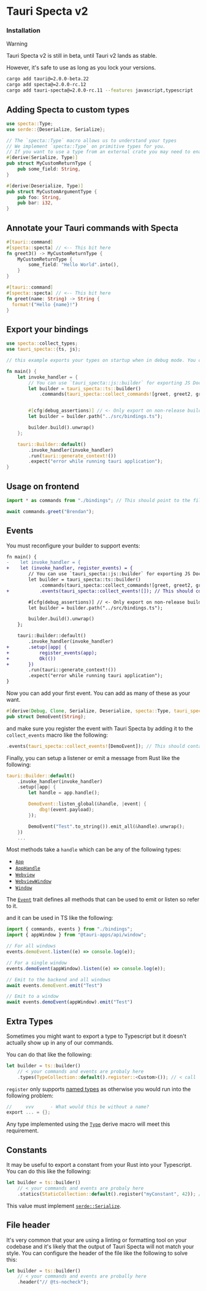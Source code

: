 # Tauri Specta v2

### Installation

> [!WARNING]  
> Tauri Specta v2 is still in beta, until Tauri v2 lands as stable.
> 
> However, it's safe to use as long as you lock your versions.

```bash
cargo add tauri@=2.0.0-beta.22
cargo add specta@=2.0.0-rc.12
cargo add tauri-specta@=2.0.0-rc.11 --features javascript,typescript
```

## Adding Specta to custom types

```rust
use specta::Type;
use serde::{Deserialize, Serialize};

// The `specta::Type` macro allows us to understand your types
// We implement `specta::Type` on primitive types for you.
// If you want to use a type from an external crate you may need to enable the feature on Specta.
#[derive(Serialize, Type)]
pub struct MyCustomReturnType {
    pub some_field: String,
}

#[derive(Deserialize, Type)]
pub struct MyCustomArgumentType {
    pub foo: String,
    pub bar: i32,
}
```

## Annotate your Tauri commands with Specta

```rust
#[tauri::command]
#[specta::specta] // <-- This bit here
fn greet3() -> MyCustomReturnType {
    MyCustomReturnType {
        some_field: "Hello World".into(),
    }
}

#[tauri::command]
#[specta::specta] // <-- This bit here
fn greet(name: String) -> String {
  format!("Hello {name}!")
}
```

## Export your bindings

```rust
use specta::collect_types;
use tauri_specta::{ts, js};

// this example exports your types on startup when in debug mode. You can do whatever.

fn main() {
    let invoke_handler = {
        // You can use `tauri_specta::js::builder` for exporting JS Doc instead of Typescript!`
        let builder = tauri_specta::ts::builder()
            .commands(tauri_specta::collect_commands![greet, greet2, greet3 ]); // <- Each of your commands


        #[cfg(debug_assertions)] // <- Only export on non-release builds
        let builder = builder.path("../src/bindings.ts");

        builder.build().unwrap()
    };

    tauri::Builder::default()
        .invoke_handler(invoke_handler)
        .run(tauri::generate_context!())
        .expect("error while running tauri application");
}
```

## Usage on frontend

```ts
import * as commands from "./bindings"; // This should point to the file we export from Rust

await commands.greet("Brendan");
```

## Events

You must reconfigure your builder to support events:

```diff
fn main() {
-    let invoke_handler = {
+    let (invoke_handler, register_events) = {
        // You can use `tauri_specta::js::builder` for exporting JS Doc instead of Typescript!`
        let builder = tauri_specta::ts::builder()
            .commands(tauri_specta::collect_commands![greet, greet2, greet3 ]) // <- Each of your commands
+           .events(tauri_specta::collect_events![]); // This should contain all your events.

        #[cfg(debug_assertions)] // <- Only export on non-release builds
        let builder = builder.path("../src/bindings.ts");

        builder.build().unwrap()
    };

    tauri::Builder::default()
        .invoke_handler(invoke_handler)
+       .setup(|app| {
+           register_events(app);
+           Ok(())
+       })
        .run(tauri::generate_context!())
        .expect("error while running tauri application");
}
```

Now you can add your first event. You can add as many of these as your want.

```rust
#[derive(Debug, Clone, Serialize, Deserialize, specta::Type, tauri_specta::Event)]
pub struct DemoEvent(String);
```

and make sure you register the event with Tauri Specta by adding it to the `collect_events` macro like the following:
```rust
.events(tauri_specta::collect_events![DemoEvent]); // This should contain all your events, comma separated.
```

Finally, you can setup a listener or emit a message from Rust like the following:

```rust
tauri::Builder::default()
    .invoke_handler(invoke_handler)
    .setup(|app| {
        let handle = app.handle();

        DemoEvent::listen_global(&handle, |event| {
            dbg!(event.payload);
        });

        DemoEvent("Test".to_string()).emit_all(&handle).unwrap();
    })
    ...
```

Most methods take a `handle` which can be any of the following types:
 - [`App`](https://docs.rs/tauri/2.0.0-beta.16/tauri/struct.App.html)
 - [`AppHandle`](https://docs.rs/tauri/2.0.0-beta.16/tauri/struct.AppHandle.html)
 - [`Webview`](https://docs.rs/tauri/2.0.0-beta.16/tauri/webview/struct.Webview.html)
 - [`WebviewWindow`](https://docs.rs/tauri/2.0.0-beta.16/tauri/webview/struct.WebviewWindow.html)
 - [`Window`](https://docs.rs/tauri/2.0.0-beta.16/tauri/window/struct.Window.html)

The [`Event`](https://docs.rs/tauri-specta/latest/tauri_specta/trait.Event.html) trait defines all methods that can be used to emit or listen so refer to it.

and it can be used in TS like the following:

```ts
import { commands, events } from "./bindings";
import { appWindow } from "@tauri-apps/api/window";

// For all windows
events.demoEvent.listen((e) => console.log(e));

// For a single window
events.demoEvent(appWindow).listen((e) => console.log(e));

// Emit to the backend and all windows
await events.demoEvent.emit("Test")

// Emit to a window
await events.demoEvent(appWindow).emit("Test")
```

## Extra Types

Sometimes you might want to export a type to Typescript but it doesn't actually show up in any of our commands.

You can do that like the following:

```rust
let builder = ts::builder()
    // < your commands and events are probaly here
    .types(TypeCollection::default().register::<Custom>()); // < call `register` as much as you want.
```

`register` only supports [named types](https://docs.rs/specta/2.0.0-rc.12/specta/type/trait.NamedType.html) as otherwise you would run into the following problem:
```rust
//     vvv      - What would this be without a name?
export ... = {};
```

Any type implemented using the [`Type`](https://docs.rs/specta/latest/specta/derive.Type.html) derive macro will meet this requirement.

## Constants

It may be useful to export a constant from your Rust into your Typescript. You can do this like the following:

```rust
let builder = ts::builder()
    // < your commands and events are probaly here
    .statics(StaticCollection::default().register("myConstant", 42)); // < call `register` as much as you want.
```

This value must implement [`serde::Serialize`](https://docs.rs/serde/latest/serde/trait.Serialize.html).

## File header

It's very common that your are using a linting or formatting tool on your codebase and it's likely that the output of Tauri Specta will not match your style. You can configure the header of the file like the following to solve this:

```rust
let builder = ts::builder()
    // < your commands and events are probally here
    .header("// @ts-nocheck");
```
